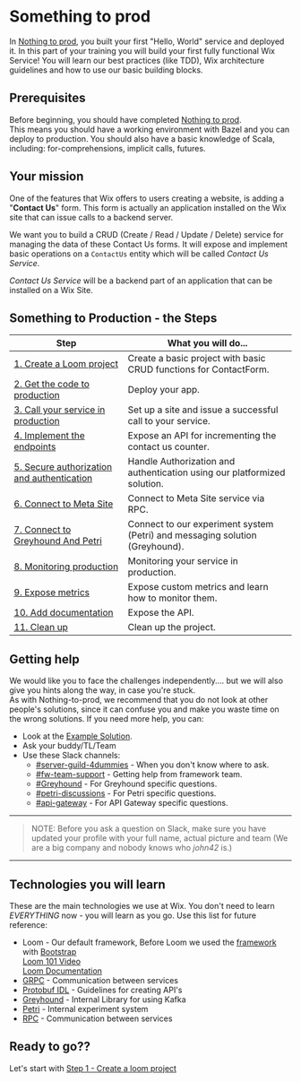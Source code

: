 # Something to prod
In [Nothing to prod](../nothing-to-prod-documentation/explanations/server/scala-project-overview.md), you built your first "Hello, World" service and deployed it. 
In this part of your training you will build your first fully functional Wix Service!
You will learn our best practices (like TDD), Wix architecture guidelines and how to use our basic building blocks.

## Prerequisites
Before beginning, you should have completed [Nothing to prod](../nothing-to-prod-documentation/explanations/server/scala-project-overview.md).   
This means you should have a working environment with Bazel and you can deploy to production. 
You should also have a basic knowledge of Scala, including: for-comprehensions, implicit calls, futures.

## Your mission
One of the features that Wix offers to users creating a website, is adding a "**Contact Us**" form. This form is actually an application installed on the Wix site that can issue calls to a backend server.

We want you to build a CRUD (Create / Read / Update / Delete) service for managing the data of these Contact Us forms. It will expose and implement basic operations on a `ContactUs` entity which will be called _Contact Us Service_.<br>

_Contact Us Service_ will be a backend part of an application that can be installed on a Wix Site.

## Something to Production - the Steps

|Step|What you will do...|
|---|------------|
| [1. Create a Loom project](steps/1-create-loom-project.md) | Create a basic project with basic CRUD functions for ContactForm.| 
| [2. Get the code to production](steps/2-get-code-to-production.md) | Deploy your app.| 
| [3. Call your service in production](steps/3-call-your-service-prod.md) | Set up a site and issue a successful call to your service. |
| [4. Implement the endpoints](steps/4-implement-the-endpoints.md) | Expose an API for incrementing the contact us counter. | 
| [5. Secure authorization and authentication](steps/5-secure-authorization-and-authentication.md) | Handle Authorization and authentication using our platformized solution. | 
| [6. Connect to Meta Site](steps/6-connect-to-meta-site.md) | Connect to Meta Site service via RPC. | 
| [7. Connect to Greyhound And Petri](steps/7-connect-grey-petri.md) | Connect to our experiment system (Petri) and messaging solution (Greyhound). | 
| [8. Monitoring production](steps/8-monitoring-production.md) | Monitoring your service in production. | 
| [9. Expose metrics](steps/9-expose-custom-metrics.md) | Expose custom metrics and learn how to monitor them. | 
| [10. Add documentation](steps/10-add-documentation.md) | Expose the API. |
| [11. Clean up](steps/cleanup.md) | Clean up the project. | 

## Getting help
We would like you to face the challenges independently.... but we will also give you hints along the way, in case you're stuck.  
As with Nothing-to-prod, we recommend that you do not look at other people's solutions, since it can confuse you and make you waste time on the wrong solutions.
If you need more help, you can:
* Look at the [Example Solution](solution-something-to-prod).
* Ask your buddy/TL/Team
* Use these Slack channels:
    * [#server-guild-4dummies](https://wix.slack.com/messages/C40MGKWV6) - When you don't know where to ask.
    * [#fw-team-support](https://wix.slack.com/messages/C0FQMK1FG) - Getting help from framework team.
    * [#Greyhound](https://wix.slack.com/archives/C0ZUG5VAS) - For Greyhound specific questions.
    * [#petri-discussions](https://wix.slack.com/archives/C0W6260BW) - For Petri specific questions.
    * [#api-gateway](https://wix.slack.com/archives/C8SRX40AW) - For API Gateway specific questions.
___________
> NOTE: Before you ask a question  on Slack, make sure you have updated your profile with your full name, actual picture and team (We are a big company and nobody knows who *john42* is.)
___________           

## Technologies you will learn ##
These are the main technologies we use at Wix. You don't need to learn *EVERYTHING* now - you will learn as you go.
Use this list for future reference:
* Loom - Our default framework, Before Loom we used the [framework](https://github.com/wix-platform/wix-framework) with [Bootstrap](https://github.com/wix-platform/wix-framework/tree/master/bootstrap-modules)  
  [Loom 101 Video](https://www.youtube.com/watch?v=Glf1nLQQIVM&t=3m46s)  
  [Loom Documentation](https://github.com/wix-private/server-infra/tree/master/framework/loom)
* [GRPC](https://github.com/wix-private/server-infra/tree/master/framework/grpc) - Communication between services
* [Protobuf IDL](https://bo.wix.com/wix-docs/rnd/platformization-guidelines#protobuf.protobuf-101) - Guidelines for creating API's
* [Greyhound](https://github.com/wix-private/server-infra/tree/master/iptf/greyhound) - Internal Library for using Kafka
* [Petri](https://github.com/wix-private/server-infra/tree/master/iptf/wix-petri) - Internal experiment system
* [RPC](https://github.com/wix-private/server-infra/blob/master/framework/examples/rpc-options/README.md) -  Communication between services

## Ready to go??
Let's start with [Step 1 - Create a loom project](steps/1-create-loom-project.md)
